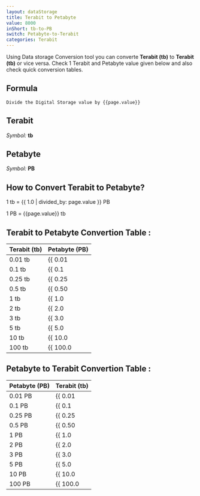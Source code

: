 ```yaml
---
layout: dataStorage
title: Terabit to Petabyte
value: 8000
inShort: tb-to-PB
switch: Petabyte-to-Terabit
categories: Terabit
---
```


Using Data storage Conversion tool you can converte **Terabit (tb)** to **Terabit (tb)** or vice versa. Check 1 Terabit and Petabyte value given below and also check quick conversion tables.

## Formula
`Divide the Digital Storage value by {{page.value}}`

## Terabit
*Symbol:* **tb**

## Petabyte
*Symbol:* **PB**

## How to Convert Terabit to Petabyte?

1 tb = {{ 1.0 | divided_by: page.value }} PB

1 PB = {{page.value}} tb


## Terabit to Petabyte Convertion Table :

| Terabit (tb) | Petabyte (PB) |
| ---- | ---- |
| 0.01 tb | {{ 0.01 | divided_by: page.value }} PB |
| 0.1 tb | {{ 0.1 | divided_by: page.value }} PB |
| 0.25 tb | {{ 0.25 | divided_by: page.value }} PB |
| 0.5 tb | {{ 0.50 | divided_by: page.value }} PB |
| 1 tb | {{ 1.0 | divided_by: page.value }} PB |
| 2 tb | {{ 2.0 | divided_by: page.value }} PB |
| 3 tb | {{ 3.0 | divided_by: page.value }} PB |
| 5 tb | {{ 5.0 | divided_by: page.value }} PB |
| 10 tb | {{ 10.0 | divided_by: page.value }} PB |
| 100 tb | {{ 100.0 | divided_by: page.value }} PB |

## Petabyte to Terabit Convertion Table :

| Petabyte (PB) | Terabit (tb) |
| ---- | ---- |
| 0.01 PB | {{ 0.01 | times: page.value }} tb |
| 0.1 PB | {{ 0.1 | times: page.value }} tb |
| 0.25 PB | {{ 0.25 | times: page.value }} tb |
| 0.5 PB | {{ 0.50 | times: page.value }} tb |
| 1 PB | {{ 1.0 | times: page.value }} tb |
| 2 PB | {{ 2.0 | times: page.value }} tb |
| 3 PB | {{ 3.0 | times: page.value }} tb |
| 5 PB | {{ 5.0 | times: page.value }} tb |
| 10 PB | {{ 10.0 | times: page.value }} tb |
| 100 PB | {{ 100.0 | times: page.value }} tb |


<script>
document.getElementById('selectInput')[14].selected = true
document.getElementById('selectOutput')[20].selected = true
</script>
